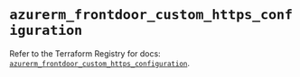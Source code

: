 # `azurerm_frontdoor_custom_https_configuration`

Refer to the Terraform Registry for docs: [`azurerm_frontdoor_custom_https_configuration`](https://registry.terraform.io/providers/hashicorp/azurerm/3.113.0/docs/resources/frontdoor_custom_https_configuration).
